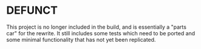DEFUNCT
=======

This project is no longer included in the build, and is essentially a
"parts car" for the rewrite.  It still includes some tests which
need to be ported and some minimal functionality that has not yet
been replicated.
